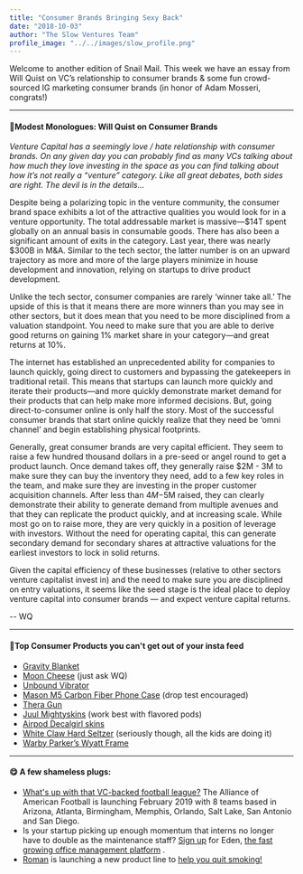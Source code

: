```yaml
---
title: "Consumer Brands Bringing Sexy Back"
date: "2018-10-03"
author: "The Slow Ventures Team"
profile_image: "../../images/slow_profile.png"
---
```


Welcome to another edition of Snail Mail.  This week we have an essay from Will Quist on VC’s relationship to consumer brands & some fun crowd-sourced IG marketing consumer brands (in honor of Adam Mosseri, congrats!)

---

#### 🍿Modest Monologues: Will Quist on Consumer Brands

*Venture Capital has a seemingly love / hate relationship with consumer brands. On any given day you can probably find as many VCs talking about how much they love investing in the space as you can find talking about how it’s not really a “venture” category. Like all great debates, both sides are right. The devil is in the details…*

Despite being a polarizing topic in the venture community, the consumer brand space exhibits a lot of the attractive qualities you would look for in a venture opportunity. The total addressable market is massive―$14T spent globally on an annual basis in consumable goods. There has also been a significant amount of exits in the category. Last year, there was nearly $300B in M&A. Similar to the tech sector, the latter number is on an upward trajectory as more and more of the large players minimize in house development and innovation, relying on startups to drive product development.

Unlike the tech sector, consumer companies are rarely ‘winner take all.’ The upside of this is that it means there are more winners than you may see in other sectors, but it does mean that you need to be more disciplined from a valuation standpoint. You need to make sure that you are able to derive good returns on gaining 1% market share in your category―and great returns at 10%.

The internet has established an unprecedented ability for companies to launch quickly, going direct to customers and bypassing the gatekeepers in traditional retail. This means that startups can launch more quickly and iterate their products―and more quickly demonstrate market demand for their products that can help make more informed decisions. But, going direct-to-consumer online is only half the story. Most of the successful consumer brands that start online quickly realize that they need be ‘omni channel’ and begin establishing physical footprints.

Generally, great consumer brands are very capital efficient. They seem to raise a few hundred thousand dollars in a pre-seed or angel round to get a product launch. Once demand takes off, they generally raise $2M - 3M to make sure they can buy the inventory they need, add to a few key roles in the team, and make sure they are investing in the proper customer acquisition channels. After less than $4M-$5M raised, they can clearly demonstrate their ability to generate demand from multiple avenues and that they can replicate the product quickly, and at increasing scale. While most go on to raise more, they are very quickly in a position of leverage with investors. Without the need for operating capital, this can generate secondary demand for secondary shares at attractive valuations for the earliest investors to lock in solid returns.

Given the capital efficiency of these businesses (relative to other sectors venture capitalist invest in) and the need to make sure you are disciplined on entry valuations, it seems like the seed stage is the ideal place to deploy venture capital into consumer brands ― and expect venture capital returns.

-- WQ

---

#### 📱Top Consumer Products you can't get out of your insta feed
* [Gravity Blanket](https://gravityblankets.com/)
* [Moon Cheese](https://mooncheese.com/) (just ask WQ)
* [Unbound Vibrator](https://unboundbabes.com/)
* [Mason M5 Carbon Fiber Phone Case](https://masoncases.com/products/super-thin-iphone-x-case-m5-aramid) (drop test encouraged)
* [Thera Gun](https://theragun.com/)
* [Juul Mightyskins](https://www.mightyskins.com/juul/) (work best with flavored pods)
* [Airpod Decalgirl skins](https://www.decalgirl.com/skins/apple-air-pods-skins)
* [White Claw Hard Seltzer](https://whiteclaw.com/) (seriously though, all the kids are doing it)
* [Warby Parker’s Wyatt Frame](https://www.warbyparker.com/sunglasses/women/wyatt/classic-navy)

---

#### 😋 A few shameless plugs:
* [What's up with that VC-backed football league?](https://pitchbook.com/news/articles/whats-up-with-that-vc-backed-football-league) The Alliance of American Football is launching February 2019 with 8 teams based in Arizona, Atlanta, Birmingham, Memphis, Orlando, Salt Lake, San Antonio and San Diego.
* Is your startup picking up enough momentum that interns no longer have to double as the maintenance staff? [Sign up](https://www.eden.io/?utm_source=Eden+OMs+-+5.14.18&utm_campaign=68faf2b3bb-EMAIL_CAMPAIGN_2018_05_14&utm_medium=email&utm_term=0_a60f8ad316-68faf2b3bb-215156085) for Eden, [the fast growing office management platform](https://www.apnews.com/994d7bbf05530649daae6c81bff06041) .
* [Roman](https://www.getroman.com/) is launching a new product line to [help you quit smoking!](https://www.forbes.com/sites/michelatindera/2018/09/18/how-an-erectile-dysfunction-startup-wants-to-help-you-quit-smoking/#5bdd749d46fd)